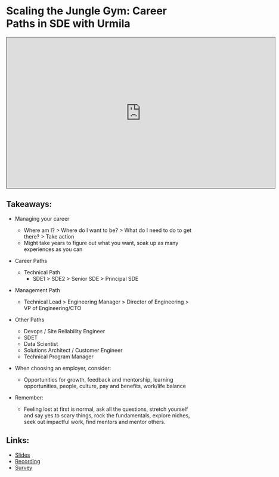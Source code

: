 # Scaling the Jungle Gym: Career Paths in SDE with Urmila

<iframe src="https://adaacademy.hosted.panopto.com/Panopto/Pages/Embed.aspx?id=a68b8bfd-3cbb-4f5e-b7f2-ad5f016ffc14&autoplay=false&offerviewer=true&showtitle=true&showbrand=false&captions=true&interactivity=all" height="405" width="720" style="border: 1px solid #464646;" allowfullscreen allow="autoplay"></iframe>

## Takeaways: 
- Managing your career
  - Where am I? > Where do I want to be? > What do I need to do to get there? > Take action
  - Might take years to figure out what you want, soak up as many experiences as you can

- Career Paths
  - Technical Path
    - SDE1 > SDE2 > Senior SDE > Principal SDE
- Management Path
  - Technical Lead > Engineering Manager > Director of Engineering > VP of Engineering/CTO
- Other Paths
  - Devops / Site Reliability Engineer
  - SDET
  - Data Scientist
  - Solutions Architect / Customer Engineer
  - Technical Program Manager
- When choosing an employer, consider: 
  - Opportunities for growth, feedback and mentorship, learning opportunities, people, culture, pay and benefits, work/life balance
- Remember: 
  - Feeling lost at first is normal, ask all the questions, stretch yourself and say yes to scary things, rock the fundamentals, explore niches, seek out impactful work, find mentors and mentor others. 

## Links: 
- [Slides](https://docs.google.com/presentation/d/1-05XFIjzoGYrH3f6YtbznfWlrL-0PZGEhiw3WlnRCP8/edit?usp=sharing)
- [Recording](https://adaacademy.hosted.panopto.com/Panopto/Pages/Viewer.aspx?id=a68b8bfd-3cbb-4f5e-b7f2-ad5f016ffc14)
- [Survey](https://docs.google.com/forms/d/e/1FAIpQLSfpBkDzaVdrfgFENdd1BQ-lf4DZx-3KWCfeuo-4gVMJz0qQow/viewform?usp=sf_link)


